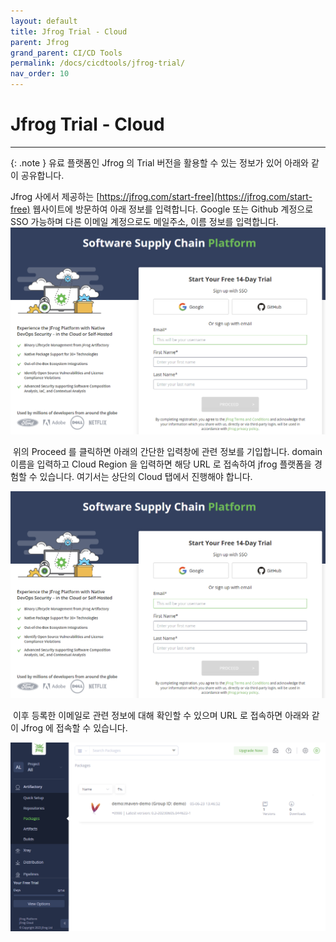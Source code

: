 ```yaml
---
layout: default
title: Jfrog Trial - Cloud
parent: Jfrog
grand_parent: CI/CD Tools 
permalink: /docs/cicdtools/jfrog-trial/
nav_order: 10
---
```


# Jfrog Trial - Cloud

---


{: .note }
유료 플랫폼인 Jfrog 의 Trial 버전을 활용할 수 있는 정보가 있어 아래와 같이 공유합니다.



Jfrog 사에서 제공하는 [https://jfrog.com/start-free](https://jfrog.com/start-free) 웹사이트에 방문하여 아래 정보를 입력합니다. Google 또는 Github 계정으로 SSO 가능하며 다른 이메일 계정으로도 메일주소, 이름 정보를 입력합니다. 
​
![](/assets/images/jfrogtrial1.png)

​
위의 Proceed 를 클릭하면 아래의 간단한 입력창에 관련 정보를 기입합니다. domain 이름을 입력하고 Cloud Region 을 입력하면 해당 URL 로 접속하여 jfrog 플랫폼을 경험할 수 있습니다. 여기서는 상단의 Cloud 탭에서 진행해야 합니다.
​

![](/assets/images/jfrogtrial2.png)

 ​
이후 등록한 이메일로 관련 정보에 대해 확인할 수 있으며 URL 로 접속하면 아래와 같이 Jfrog 에 접속할 수 있습니다.
​

![](/assets/images/jfrogtrial3.png)

